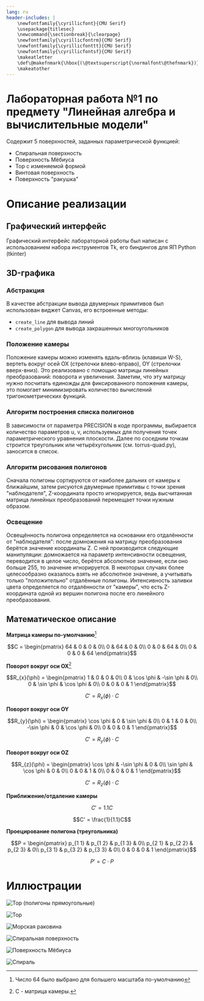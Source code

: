 ```yaml
---
lang: ru 
header-includes: |
    \newfontfamily{\cyrillicfont}{CMU Serif} 
    \usepackage{titlesec}
    \newcommand{\sectionbreak}{\clearpage}
    \newfontfamily{\cyrillicfontrm}{CMU Serif}
    \newfontfamily{\cyrillicfonttt}{CMU Serif}
    \newfontfamily{\cyrillicfontsf}{CMU Serif}
    \makeatletter
    \def\@makefnmark{\hbox{(\@textsuperscript{\normalfont\@thefnmark})}}
    \makeatother
---
```


# Лабораторная работа №1 по предмету "Линейная алгебра и вычислительные модели"

Содержит 5 поверхностей, заданных параметрической функцией:

* Спиральная поверхность
* Поверхность Мёбиуса
* Тор с изменяемой формой
* Винтовая поверхность
* Поверхность "ракушка"

# Описание реализации

## Графический интерфейс

Графический интерфейс лабораторной работы был написан с использованием набора инструментов Tk, его биндингов для ЯП Python (tkinter)

## 3D-графика

### Абстракция

В качестве абстракции вывода двумерных примитивов был использован виджет Canvas, его встроенные методы:

* `create_line` для вывода линий
* `create_polygon` для вывода закрашенных многоугольников 

### Положение камеры

Положение камеры можно изменять вдаль-вблизь (клавиши W-S), вертеть вокруг осей OX (стрелочки влево-вправо), OY (стрелочки вверх-вниз). Это реализовано с помощью матрицы линейных преобразований: поворота и увеличения. Заметим, что эту матрицу нужно посчитать единожды для фиксированного положения камеры, это помогает минимизировать количество вычислений тригонометрических функций.

### Алгоритм построения списка полигонов

В зависимости от параметра PRECISION в коде программы, выбирается количество параметров u, v, используемых для получения точек параметрического уравнения плоскости. Далее по соседним точкам строится треугольник или четырёхугольник (см. torrus-quad.py), заносится в список.

### Алгоритм рисования полигонов

Сначала полигоны сортируются от наиболее дальних от камеры к ближайшим, затем рисуются двумерные примитивы с точки зрения "наблюдателя", Z-координата просто игнорируется, ведь высчитанная матрица линейных преобразований перемещает точки нужным образом.

### Освещение

Освещённость полигона определяется на основании его отдалённости от "наблюдателя": после домножения на матрицу преобразования берётся значение координаты Z. С ней производится следующие манипуляции: домножается на параметр интенсивности освещения, переводится в целое число, берётся абсолютное значение, если оно больше 255, то значение игнорируется. В некоторых случаях более целесообразно оказалось взять не абсолютное значение, а учитывать только "положительно" отдалённые полигоны.
Интенсивность заливки цвета определяется по отдалённости от "камеры", что есть Z-координата одной из вершин полигона после его линейного преобразования.

## Математическое описание

**Матрица камеры по-умолчанию**[^1]
```math
C = \begin{pmatrix}
64 & 0 & 0 & 0\\
0 & 64 & 0 & 0\\
0 & 0 & 64 & 0\\
0 & 0 & 0 & 64
\end{pmatrix}
```

**Поворот вокруг оси OX**[^2]
```math
R_{x}(\phi) = \begin{pmatrix}
1 & 0 & 0 & 0\\
0 & \cos \phi & -\sin \phi & 0\\
0 & \sin \phi & \cos \phi & 0\\
0 & 0 & 0 & 1
\end{pmatrix}
```
```math
C' = R_{x}(\phi) \cdot C
```

**Поворот вокруг оси OY**
```math
R_{y}(\phi) = \begin{pmatrix}
\cos \phi & 0 & \sin \phi & 0\\
0 & 1 & 0 & 0\\
-\sin \phi & 0 & \cos \phi & 0\\
0 & 0 & 0 & 1
\end{pmatrix}
```
```math
C' = R_{y}(\phi) \cdot C
```

**Поворот вокруг оси OZ**
```math
R_{z}(\phi) = \begin{pmatrix}
\cos \phi & -\sin \phi & 0 & 0\\
\sin \phi & \cos \phi & 0 & 0\\
0 & 0 & 1 & 0\\
0 & 0 & 0 & 1
\end{pmatrix}
```
```math
C' = R_{z}(\phi) \cdot C
```

**Приближение/отдаление камеры**
```math
C' = 1.1C
```
```math
C' = \frac{1}{1.1}C
```

**Проецирование полигона (треугольника)**
```math
P = \begin{pmatrix}
p_{1 1} & p_{1 2} & p_{1 3} & 0\\
p_{2 1} & p_{2 2} & p_{2 3} & 0\\
p_{3 1} & p_{3 2} & p_{3 3} & 0\\
0 & 0 & 0 & 1
\end{pmatrix}
```
```math
P' = C \cdot P
```

[^1]: Число 64 было выбрано для большего масштаба по-умолчанию
[^2]: C - матрица камеры.

# Иллюстрации

![Тор (полигоны прямоугольные)](./screenshots/torrus-quad.png)

![Тор](./screenshots/torrus.png)

![Морская раковина](./screenshots/seashell.png)

![Спиральная поверхность](./screenshots/screw.png)

![Поверхность Мёбиуса](./screenshots/moebius.png)

![Спираль](./screenshots/spiral.png)
